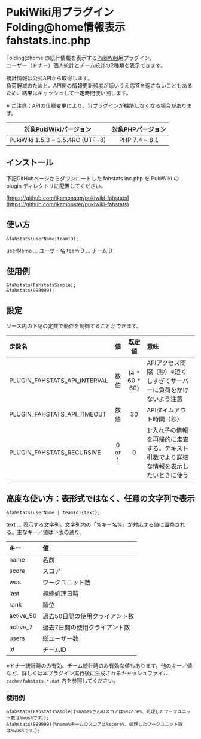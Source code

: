 # PukiWiki用プラグイン<br>Folding@home情報表示 fahstats.inc.php

Folding@home の統計情報を表示する[PukiWiki](https://pukiwiki.osdn.jp/)用プラグイン。  
ユーザー（ドナー）個人統計とチーム統計の2種類を表示できます。

統計情報は公式APIから取得します。  
負荷軽減のためと、API側の情報更新頻度が低いうえ応答を返さないこともあるため、結果はキャッシュして一定時間使い回します。

※ ご注意：APIの仕様変更により、当プラグインが機能しなくなる場合があります。

|対象PukiWikiバージョン|対象PHPバージョン|
|:---:|:---:|
|PukiWiki 1.5.3 ~ 1.5.4RC (UTF-8)|PHP 7.4 ~ 8.1|

## インストール

下記GitHubページからダウンロードした fahstats.inc.php を PukiWiki の plugin ディレクトリに配置してください。

[https://github.com/ikamonster/pukiwiki-fahstats](https://github.com/ikamonster/pukiwiki-fahstats)

## 使い方

```
&fahstats(userName|teamID);
```

userName … ユーザー名
teamID … チームID

## 使用例

```
&fahstats(FahstatsSample);
&fahstats(999999);
```

## 設定

ソース内の下記の定数で動作を制御することができます。

|定数名|値|既定値|意味|
|:---|:---:|:---:|:---|
|PLUGIN_FAHSTATS_API_INTERVAL|数値|(4 * 60 * 60)|APIアクセス間隔（秒）※短くしすぎてサーバーに負荷をかけないよう注意|
|PLUGIN_FAHSTATS_API_TIMEOUT|数値|30|APIタイムアウト時間（秒）|
|PLUGIN_FAHSTATS_RECURSIVE|0 or 1|0|1:入れ子の情報を再帰的に走査する。テキスト引数でより詳細な情報を表示したいときに使う|

## 高度な使い方：表形式ではなく、任意の文字列で表示

```
&fahstats(userName | teamId){text};
```
text … 表示する文字列。文字列内の「%キー名%」が対応する値に置換される。主なキー／値は下表の通り。


|キー|値|
|:---|:---|
|name|名前|
|score|スコア|
|wus|ワークユニット数|
|last|最終処理日時|
|rank|順位|
|active_50|過去50日間の使用クライアント数|
|active_7|過去7日間の使用クライアント数|
|users|総ユーザー数|
|id|チームID|

※ドナー統計時のみ有効、チーム統計時のみ有効な値もあります。他のキー／値など、詳しくは本プラグイン実行後に生成されるキャッシュファイル ``cache/fahstats.*.dat`` 内を参照してください。

### 使用例
```
&fahstats(FahstatsSample){%name%さんのスコアは%score%、処理したワークユニット数は%wus%です。};
&fahstats(999999){%name%チームのスコアは%score%、処理したワークユニット数は%wus%です。};
```
